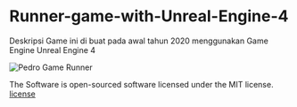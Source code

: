 # Runner-game-with-Unreal-Engine-4
Deskripsi
Game ini di buat pada awal tahun 2020 menggunakan Game Engine Unreal Engine 4


![Pedro Game Runner](https://user-images.githubusercontent.com/59316805/132381396-7b7c3796-bfee-42bd-ba0a-7d15dfb730e6.png)



The Software is open-sourced software licensed under the MIT license. [license](#https://github.com/git/git-scm.com/blob/main/MIT-LICENSE.txt)

 
